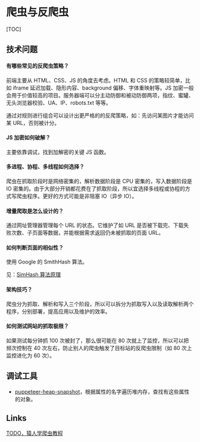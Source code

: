 # 爬虫与反爬虫

[TOC]

## 技术问题

#### 有哪些常见的反爬虫策略？

前端主要从 HTML、CSS、JS 的角度去考虑。HTML 和 CSS 的策略较简单，比如 iframe 延迟加载、隐形内容、background 偏移、字体重映射等。JS 加密一般会用于价值较高的项目。服务器端可以分主动防御和被动防御两项，指纹、蜜罐、无头浏览器校验、UA、IP、robots.txt 等等。

通过对规则进行组合可以设计出更严格的的反爬策略，如：先访问某图片才能访问某 URL，否则被计分。

#### JS 加密如何破解？

主要依靠调试，找到加解密的关键 JS 函数。

#### 多进程、协程、多线程如何选择？

爬虫在抓取阶段时是网络密集的，解析数据阶段是 CPU 密集的，写入数据阶段是 IO 密集的。由于大部分开销都花费在了抓取阶段，所以宜选择多线程或协程的方式写爬虫程序。更好的方式可能是非阻塞 IO（异步 IO）。

#### 增量爬取是怎么设计的？

通过网址管理器管理每个 URL 的状态。它维护了如 URL 是否被下载完、下载失败次数、子页面等数据，并能根据需求返回仍未被抓取的页面 URL。

#### 如何判断页面的相似性？

使用 Google 的 SmithHash 算法。

见：[SimHash 算法原理](https://www.likecs.com/show-204424165.html)

#### 架构技巧？

爬虫分为抓取、解析和写入三个阶段，所以可以拆分为抓取写入以及读取解析两个程序，分别部署，提高应用以及维护的效率。

#### 如何测试网站的抓取极限？

如果测试每分钟抓 100 次被封了，那么很可能在 80 次就上了监控，所以可以把频次控制在 40 次左右，防止别人的爬虫触发了目标站的反爬虫限制（如 80 次上监控进化为 60 次）。

## 调试工具

* [puppeteer-heap-snapshot](https://github.com/adriancooney/puppeteer-heap-snapshot)，根据属性的名字遍历堆内存，查找有这些属性的对象。

## Links

[TODO，猿人学爬虫教程](https://www.yuanrenxue.com/crawler/why-write-python-crawler.html)
